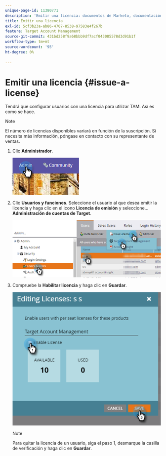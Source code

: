 ```yaml
---
unique-page-id: 11380771
description: 'Emitir una licencia: documentos de Marketo, documentación del producto'
title: Emitir una licencia
exl-id: 5cf3b23a-ab86-4707-8538-97583e4f267b
feature: Target Account Management
source-git-commit: 431bd258f9a68bbb9df7acf043085578d3d91b1f
workflow-type: tm+mt
source-wordcount: '95'
ht-degree: 0%

---
```


# Emitir una licencia {#issue-a-license}

Tendrá que configurar usuarios con una licencia para utilizar TAM. Así es como se hace.

>[!NOTE]
>
>El número de licencias disponibles variará en función de la suscripción. Si necesita más información, póngase en contacto con su representante de ventas.

1. Clic **Administrador**.

   ![](assets/issue-a-license-1.png)

1. Clic **Usuarios y funciones**. Seleccione el usuario al que desea emitir la licencia y haga clic en el icono **Licencia de emisión** y seleccione... **Administración de cuentas de Target**.

   ![](assets/issue-a-license-2.png)

1. Compruebe la **Habilitar licencia** y haga clic en **Guardar**.

   ![](assets/issue-a-license-3.png)

   >[!NOTE]
   >
   >Para quitar la licencia de un usuario, siga el paso 1, desmarque la casilla de verificación y haga clic en **Guardar**.
